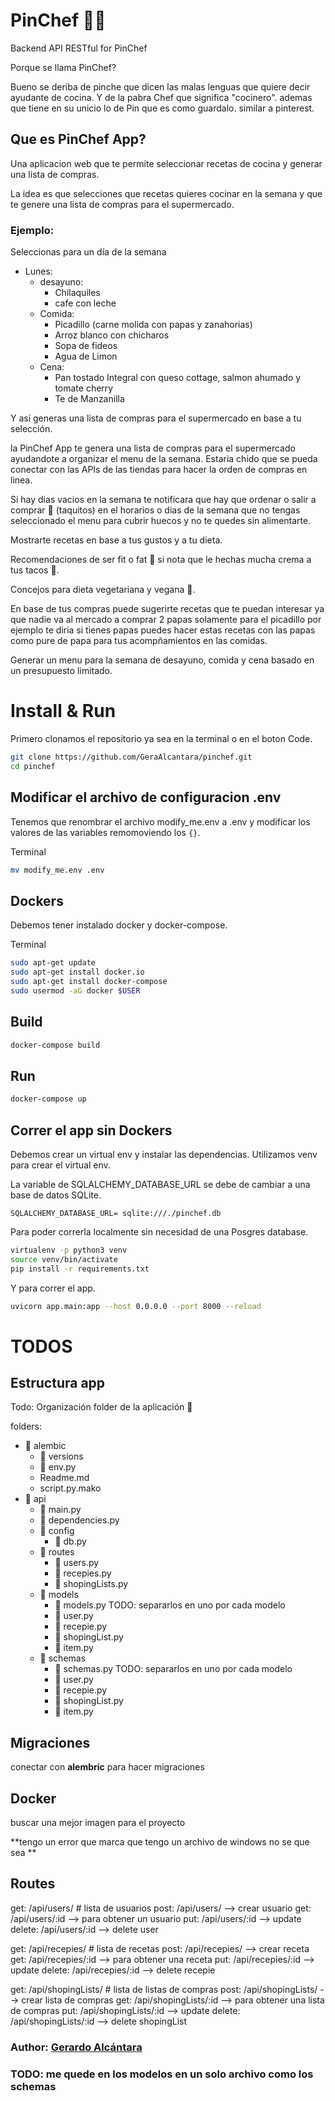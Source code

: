 # PinChef 👨‍🍳
Backend API RESTful for PinChef

Porque se llama PinChef?

Bueno se deriba de pinche que dicen las malas lenguas que quiere decir ayudante de cocina. 
Y de la pabra Chef que significa "cocinero".
ademas que tiene en su unicio lo de Pin que es como guardalo. similar a pinterest.

## Que es PinChef App?
Una aplicacion web que te permite seleccionar recetas de cocina y generar una lista de compras.

La idea es que selecciones que recetas quieres cocinar en la semana y que te genere una lista de compras para el supermercado.

### Ejemplo:
Seleccionas para un día de la semana
 - Lunes:
    - desayuno:
        - Chilaquiles
        - cafe con leche
    - Comida:
        - Picadillo (carne molida con papas y zanahorias)
        - Arroz blanco con chicharos
        - Sopa de fideos
        - Agua de Limon
    - Cena:
        - Pan tostado Integral con queso cottage, salmon ahumado y tomate cherry
        - Te de Manzanilla

Y así generas una lista de compras para el supermercado en base a tu selección.

la PinChef App te genera una lista de compras para el supermercado ayudandote a organizar el menu de la semana.
Estaria chido que se pueda conectar con las APIs de las tiendas para hacer la orden de compras en linea. 

Si hay dias vacios en la semana te notificara que hay que ordenar o salir a comprar 🌮 (taquitos) en el horarios o dias de la semana que no tengas seleccionado el menu para cubrir huecos y no te quedes sin alimentarte. 

Mostrarte recetas en base a tus gustos y a tu dieta.

Recomendaciones de ser fit o fat 💪 si nota que le hechas mucha crema a tus tacos 🌮.

Concejos para dieta vegetariana y vegana 🥗.

En base de tus compras puede sugerirte recetas que te puedan interesar ya que nadie va al mercado a comprar 2 papas solamente para el picadillo por ejemplo te diria si tienes papas puedes hacer estas recetas con las papas como pure de papa para tus acompñamientos en las comidas.

Generar un menu para la semana de desayuno, comida y cena basado en un presupuesto limitado.

# Install & Run

Primero clonamos el repositorio ya sea en la terminal o en el boton Code.
    
```bash
git clone https://github.com/GeraAlcantara/pinchef.git
cd pinchef
```

## Modificar el archivo de configuracion .env 
Tenemos que renombrar el archivo modify_me.env a .env y modificar los valores de las variables remomoviendo los `{}`.

Terminal 

```bash
mv modify_me.env .env
```

## Dockers
Debemos tener instalado docker y docker-compose.

Terminal 
    
```bash
sudo apt-get update
sudo apt-get install docker.io
sudo apt-get install docker-compose
sudo usermod -aG docker $USER
```

## Build 

```bash
docker-compose build
```

## Run 

```bash
docker-compose up
```

## Correr el app sin Dockers

Debemos crear un virtual env y instalar las dependencias.
Utilizamos venv para crear el virtual env. 

La variable de SQLALCHEMY_DATABASE_URL se debe de cambiar a una base de datos SQLite.

`SQLALCHEMY_DATABASE_URL= sqlite:///./pinchef.db`

Para poder correrla localmente sin necesidad de una Posgres database.
    
    
```bash
virtualenv -p python3 venv
source venv/bin/activate
pip install -r requirements.txt
```
Y para correr el app.
 
    
```bash
uvicorn app.main:app --host 0.0.0.0 --port 8000 --reload
```
    

# TODOS

## Estructura app

Todo: Organización folder de la aplicación 🚀




folders:
<!-- PinChef API folder structure -->
- 📁 alembic
    - 📁 versions
    - 🐍 env.py
    - Readme.md
    - script.py.mako
- 📁 api
    - 🐍 main.py
    - 🐍 dependencies.py <!-- dependency -->
    - 📁 config
        - 🐍 db.py 
    - 📁 routes
        - 🐍 users.py
        - 🐍 recepies.py
        - 🐍 shopingLists.py
    - 📁 models
        - 🐍 models.py
        TODO: separarlos en uno por cada modelo
        - 🐍 user.py
        - 🐍 recepie.py
        - 🐍 shopingList.py
        - 🐍 item.py
    - 📁 schemas
        - 🐍 schemas.py
        TODO: separarlos en uno por cada modelo
        - 🐍 user.py
        - 🐍 recepie.py
        - 🐍 shopingList.py
        - 🐍 item.py

## Migraciones

conectar con **alembric** para hacer migraciones 

## Docker

buscar una mejor imagen para el proyecto

**tengo un error que marca que tengo un archivo de windows no se que sea **


## Routes
get: /api/users/  # lista de usuarios
post: /api/users/  --> crear usuario
get: /api/users/:id  --> para obtener un usuario
put: /api/users/:id  --> update
delete: /api/users/:id  --> delete user

get: /api/recepies/  # lista de recetas
post: /api/recepies/  --> crear receta
get: /api/recepies/:id  --> para obtener una receta
put: /api/recepies/:id  --> update
delete: /api/recepies/:id  --> delete recepie

get: /api/shopingLists/  # lista de listas de compras
post: /api/shopingLists/  --> crear lista de compras
get: /api/shopingLists/:id  --> para obtener una lista de compras
put: /api/shopingLists/:id  --> update
delete: /api/shopingLists/:id  --> delete shopingList


### Author: [Gerardo Alcántara](https://github.com/GeraAlcantara)


### TODO: me quede en los modelos en un solo archivo como los schemas